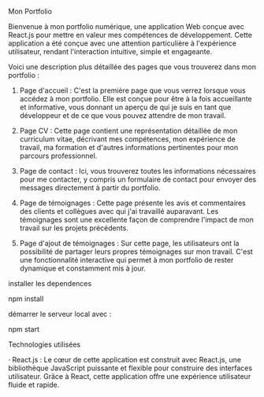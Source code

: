 Mon Portfolio

Bienvenue à mon portfolio numérique, une application Web  conçue avec React.js pour mettre en valeur mes compétences de développement. Cette application a été conçue avec une attention particulière à l'expérience utilisateur, rendant l'interaction intuitive, simple et engageante.

Voici une description plus détaillée des pages que vous trouverez dans mon portfolio :

1. Page d'accueil : C'est la première page que vous verrez lorsque vous accédez à mon portfolio. Elle est conçue pour être à la fois accueillante et informative, vous donnant un aperçu de qui je suis en tant que développeur et de ce que vous pouvez attendre de mon travail.

2. Page CV : Cette page contient une représentation détaillée de mon curriculum vitae, décrivant mes compétences, mon expérience de travail, ma formation et d'autres informations pertinentes pour mon parcours professionnel.

3. Page de contact : Ici, vous trouverez toutes les informations nécessaires pour me contacter, y compris un formulaire de contact pour envoyer des messages directement à partir du portfolio.

4. Page de témoignages : Cette page présente les avis et commentaires des clients et collègues avec qui j'ai travaillé auparavant. Les témoignages sont une excellente façon de comprendre l'impact de mon travail sur les projets précédents.

5. Page d'ajout de témoignages : Sur cette page, les utilisateurs ont la possibilité de partager leurs propres témoignages sur mon travail. C'est une fonctionnalité interactive qui permet à mon portfolio de rester dynamique et constamment mis à jour.


installer les dependences 

npm install

 démarrer le serveur local avec :

npm start

Technologies utilisées

· React.js : Le cœur de cette application est construit avec React.js, une bibliothèque JavaScript puissante et flexible pour construire des interfaces utilisateur. Grâce à React, cette application offre une expérience utilisateur fluide et rapide.

